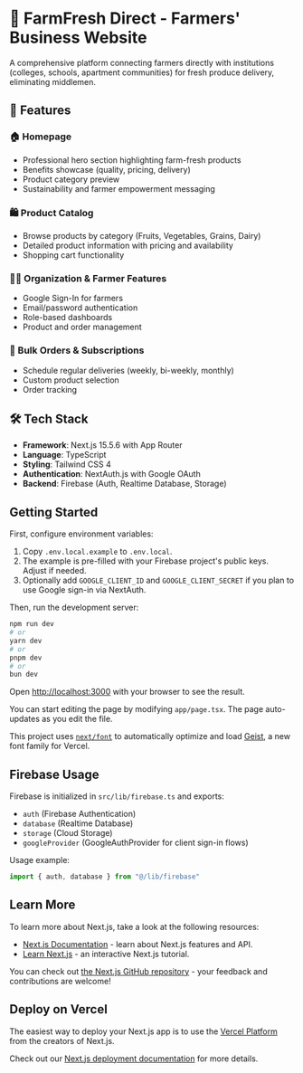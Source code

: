 # 🌾 FarmFresh Direct - Farmers' Business Website

A comprehensive platform connecting farmers directly with institutions (colleges, schools, apartment communities) for fresh produce delivery, eliminating middlemen.

## 🚀 Features

### 🏠 Homepage
- Professional hero section highlighting farm-fresh products
- Benefits showcase (quality, pricing, delivery)
- Product category preview
- Sustainability and farmer empowerment messaging

### 🛍️ Product Catalog
- Browse products by category (Fruits, Vegetables, Grains, Dairy)
- Detailed product information with pricing and availability
- Shopping cart functionality

### 🧑‍💼 Organization & Farmer Features
- Google Sign-In for farmers
- Email/password authentication
- Role-based dashboards
- Product and order management

### 📅 Bulk Orders & Subscriptions
- Schedule regular deliveries (weekly, bi-weekly, monthly)
- Custom product selection
- Order tracking

## 🛠️ Tech Stack

- **Framework**: Next.js 15.5.6 with App Router
- **Language**: TypeScript
- **Styling**: Tailwind CSS 4
- **Authentication**: NextAuth.js with Google OAuth
 - **Backend**: Firebase (Auth, Realtime Database, Storage)

## Getting Started

First, configure environment variables:

1. Copy `.env.local.example` to `.env.local`.
2. The example is pre-filled with your Firebase project's public keys. Adjust if needed.
3. Optionally add `GOOGLE_CLIENT_ID` and `GOOGLE_CLIENT_SECRET` if you plan to use Google sign-in via NextAuth.

Then, run the development server:

```bash
npm run dev
# or
yarn dev
# or
pnpm dev
# or
bun dev
```

Open [http://localhost:3000](http://localhost:3000) with your browser to see the result.

You can start editing the page by modifying `app/page.tsx`. The page auto-updates as you edit the file.

This project uses [`next/font`](https://nextjs.org/docs/app/building-your-application/optimizing/fonts) to automatically optimize and load [Geist](https://vercel.com/font), a new font family for Vercel.

## Firebase Usage

Firebase is initialized in `src/lib/firebase.ts` and exports:

- `auth` (Firebase Authentication)
- `database` (Realtime Database)
- `storage` (Cloud Storage)
- `googleProvider` (GoogleAuthProvider for client sign-in flows)

Usage example:

```ts
import { auth, database } from "@/lib/firebase"
```

## Learn More

To learn more about Next.js, take a look at the following resources:

- [Next.js Documentation](https://nextjs.org/docs) - learn about Next.js features and API.
- [Learn Next.js](https://nextjs.org/learn) - an interactive Next.js tutorial.

You can check out [the Next.js GitHub repository](https://github.com/vercel/next.js) - your feedback and contributions are welcome!

## Deploy on Vercel

The easiest way to deploy your Next.js app is to use the [Vercel Platform](https://vercel.com/new?utm_medium=default-template&filter=next.js&utm_source=create-next-app&utm_campaign=create-next-app-readme) from the creators of Next.js.

Check out our [Next.js deployment documentation](https://nextjs.org/docs/app/building-your-application/deploying) for more details.
